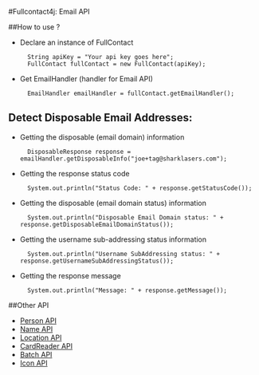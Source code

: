 #Fullcontact4j: Email API

##How to use ?

* Declare an instance of FullContact

        String apiKey = "Your api key goes here";
        FullContact fullContact = new FullContact(apiKey);

* Get EmailHandler (handler for Email API)

        EmailHandler emailHandler = fullContact.getEmailHandler();

## Detect Disposable Email Addresses:

* Getting the disposable (email domain) information

        DisposableResponse response = emailHandler.getDisposableInfo("joe+tag@sharklasers.com");

* Getting the response status code

        System.out.println("Status Code: " + response.getStatusCode());

* Getting the disposable (email domain status) information

        System.out.println("Disposable Email Domain status: " + response.getDisposableEmailDomainStatus());

* Getting the username sub-addressing status information

        System.out.println("Username SubAddressing status: " + response.getUsernameSubAddressingStatus());

* Getting the response message

        System.out.println("Message: " + response.getMessage());


##Other API

* [Person API](/fullcontact/fullcontact4j/tree/master/docs/person/)
* [Name API](/fullcontact/fullcontact4j/tree/master/docs/name/)
* [Location API](/fullcontact/fullcontact4j/tree/master/docs/location/)
* [CardReader API](/fullcontact/fullcontact4j/tree/master/docs/cardReader/)
* [Batch API](/fullcontact/fullcontact4j/tree/master/docs/batch/)
* [Icon API](/fullcontact/fullcontact4j/tree/master/docs/icon/)
